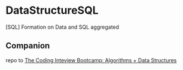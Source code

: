 # DataStructureSQL

[SQL] Formation on Data and SQL aggregated

## Companion

repo to [The Coding Inteview Bootcamp: Algorithms + Data Structures](https://www.udemy.com/course/coding-interview-bootcamp-algorithms-and-data-structure/)
